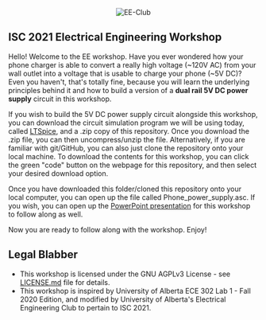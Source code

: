 <p align="center">
  <img src="https://i.imgur.com/a8pExaX.png" alt="EE-Club">
</p>


## ISC 2021 Electrical Engineering Workshop

Hello! Welcome to the EE workshop. Have you ever wondered how your phone charger is able to convert a really high voltage (~120V AC) from your wall outlet into a voltage that is usable to charge your phone (~5V DC)? Even you haven't, that's totally fine, because you will learn the underlying principles behind it and how to build a version of a <b> dual rail 5V DC power supply</b> circuit in this workshop. 

If you wish to build the 5V DC power supply circuit alongside this workshop, you can download the circuit simulation program we will be using today, called [LTSpice](https://www.analog.com/en/design-center/design-tools-and-calculators/ltspice-simulator.html), and a .zip copy of this repository. Once you download the .zip file, you can then uncompress/unzip the file. Alternatively, if you are familiar with git/GitHub, you can also just clone the repository onto your local machine. To download the contents for this workshop, you can click the green "code" button on the webpage for this repository, and then select your desired download option. 

Once you have downloaded this folder/cloned this repository onto your local computer, you can open up the file called Phone_power_supply.asc. If you wish, you can open up the [PowerPoint presentation](https://docs.google.com/presentation/d/1kEScn2-nlar9Xf49wl8lOPzi7uB9BSve4uhovnD_iwc/edit?usp=sharing) for this workshop to follow along as well. 

Now you are ready to follow along with the workshop. Enjoy! 


## Legal Blabber

* This workshop is licensed under the GNU AGPLv3 License - see [LICENSE.md](https://github.com/katielin42/ISC_2021_EE/blob/main/LICENSE) file for details.
* This workshop is inspired by University of Alberta ECE 302 Lab 1 - Fall 2020 Edition, and modified by University of Alberta's Electrical Engineering Club to pertain to ISC 2021. 

